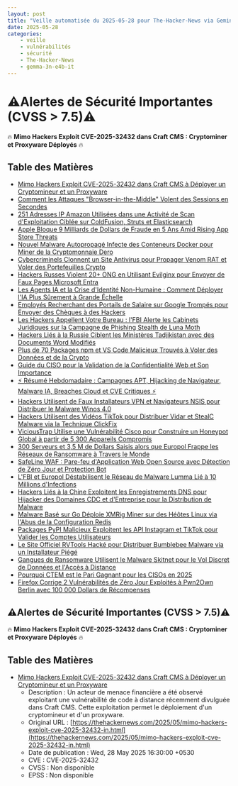 ```yaml
---
layout: post
title: "Veille automatisée du 2025-05-28 pour The-Hacker-News via Gemini gemma-3n-e4b-it"
date: 2025-05-28
categories:
    - veille
    - vulnérabilités
    - sécurité
    - The-Hacker-News
    - gemma-3n-e4b-it
---
```

# ⚠️Alertes de Sécurité Importantes (CVSS > 7.5)⚠️
🔥 **Mimo Hackers Exploit CVE-2025-32432 dans Craft CMS : Cryptominer et Proxyware Déployés** 🔥
## Table des Matières

* [Mimo Hackers Exploit CVE-2025-32432 dans Craft CMS à Déployer un Cryptomineur et un Proxyware](#mimo-hackers-exploit-cve-2025-32432-in-craft-cms-to-deploy-cryptominer-and-proxyware)
* [Comment les Attaques "Browser-in-the-Middle" Volent des Sessions en Secondes](#how-browser-in-the-middle-attacks-steal-sessions-in-seconds)
* [251 Adresses IP Amazon Utilisées dans une Activité de Scan d'Exploitation Ciblée sur ColdFusion, Struts et Elasticsearch](#251-amazon-hosted-ips-used-in-exploit-scan-targeting-coldfusion-struts-and-elasticsearch)
* [Apple Bloque 9 Milliards de Dollars de Fraude en 5 Ans Amid Rising App Store Threats](#apple-blocks-9-billion-in-fraud-over-5-years-amid-rising-app-store-threats)
* [Nouvel Malware Autopropagé Infecte des Conteneurs Docker pour Miner de la Cryptomonnaie Dero](#new-self-spreading-malware-infects-docker-containers-to-mine-dero-cryptocurrency)
* [Cybercriminels Clonnent un Site Antivirus pour Propager Venom RAT et Voler des Portefeuilles Crypto](#cybercriminals-clone-antivirus-site-to-spread-venom-rat-and-steal-crypto-wallets)
* [Hackers Russes Violent 20+ ONG en Utilisant Evilginx pour Envoyer de Faux Pages Microsoft Entra](#russian-hackers-breach-20-ngos-using-evilginx-via-fake-microsoft-entra-pages)
* [Les Agents IA et la Crise d'Identité Non-Humaine : Comment Déployer l'IA Plus Sûrement à Grande Échelle](#ai-agents-and-the-nonhuman-identity-crisis-how-to-deploy-ai-more-securely-at-scale)
* [Employés Recherchant des Portails de Salaire sur Google Trompés pour Envoyer des Chèques à des Hackers](#employees-searching-payroll-portals-on-google-tricked-into-sending-paychecks-to-hackers)
* [Les Hackers Appellent Votre Bureau : l'FBI Alerte les Cabinets Juridiques sur la Campagne de Phishing Stealth de Luna Moth](#hackers-are-calling-your-office-fbi-alerts-law-firms-to-luna-moth-s-stealth-phishing-campaign)
* [Hackers Liés à la Russie Ciblent les Ministères Tadjikistan avec des Documents Word Modifiés](#russian-hackers-exploit-email-and-vpn-to-spy-on-ukraine-aid-logistics)
* [Plus de 70 Packages npm et VS Code Malicieux Trouvés à Voler des Données et de la Crypto](#over-70-malicious-npm-and-vs-code-packages-found-stealing-data-and-crypto)
* [Guide du CISO pour la Validation de la Confidentialité Web et Son Importance](#cisos-guide-to-web-privacy-validation-and-why-its-important)
* [⚡️ Résumé Hebdomadaire : Campagnes APT, Hijacking de Navigateur, Malware IA, Breaches Cloud et CVE Critiques ⚡️](#weekly-recap-apt-campaigns-browser-hijacks-ai-malware-cloud-breaches-and-critical-cves)
* [Hackers Utilisent de Faux Installateurs VPN et Navigateurs NSIS pour Distribuer le Malware Winos 4.0](#hackers-use-fake-vpn-and-browser-nsis-installers-to-deliver-winos-4-0-malware)
* [Hackers Utilisent des Vidéos TikTok pour Distribuer Vidar et StealC Malware via la Technique ClickFix](#hackers-use-tiktok-videos-to-distribute-vidar-and-stealc-malware-via-clickfix-technique)
* [ViciousTrap Utilise une Vulnérabilité Cisco pour Construire un Honeypot Global à partir de 5 300 Appareils Compromis](#vicioustrap-uses-cisco-flaw-to-build-global-honeypot-from-5300-compromised-devices)
* [300 Serveurs et 3,5 M de Dollars Saisis alors que Europol Frappe les Réseaux de Ransomware à Travers le Monde](#300-servers-and-35m-seized-as-europol-strikes-ransomware-networks-worldwide)
* [SafeLine WAF : Pare-feu d'Application Web Open Source avec Détection de Zéro Jour et Protection Bot](#safeline-waf-open-source-web-application-firewall-with-zero-day-detection-and-bot-protection)
* [L'FBI et Europol Déstabilisent le Réseau de Malware Lumma Lié à 10 Millions d'Infections](#fbi-and-europol-disrupt-lumma-stealer-malware-network-linked-to-10-million-infections)
* [Hackers Liés à la Chine Exploitent les Enregistrements DNS pour Hijacker des Domaines CDC et d'Entreprise pour la Distribution de Malware](#hazy-hawk-exploits-dns-records-to-hijack-cdc-corporate-domains-for-malware-delivery)
* [Malware Basé sur Go Déploie XMRig Miner sur des Héôtes Linux via l'Abus de la Configuration Redis](#go-based-malware-deploys-xmrig-miner-on-linux-hosts-via-redis-configuration-abuse)
* [Packages PyPI Malicieux Exploitent les API Instagram et TikTok pour Valider les Comptes Utilisateurs](#malicious-pypi-packages-exploit-instagram-and-tiktok-apis-to-validate-user-accounts)
* [Le Site Officiel RVTools Hacké pour Distribuer Bumblebee Malware via un Installateur Piégé](#rvtools-official-site-hacked-to-deliver-bumblebee-malware-via-trojanized-installer)
* [Gangues de Ransomware Utilisent le Malware Skitnet pour le Vol Discret de Données et l'Accès à Distance](#ransomware-gangs-use-skitnet-malware-for-stealthy-data-theft-and-remote-access)
* [Pourquoi CTEM est le Pari Gagnant pour les CISOs en 2025](#why-ctem-is-the-winning-bet-for-cisos-in-2025)
* [Firefox Corrige 2 Vulnérabilités de Zéro Jour Exploités à Pwn2Own Berlin avec 100 000 Dollars de Récompenses](#firefox-patches-2-zero-days-exploited-at-pwn2own-berlin-with-100k-in-rewards)

## ⚠️Alertes de Sécurité Importantes (CVSS > 7.5)⚠️

🔥 **Mimo Hackers Exploit CVE-2025-32432 dans Craft CMS : Cryptominer et Proxyware Déployés** 🔥
## Table des Matières

* [Mimo Hackers Exploit CVE-2025-32432 dans Craft CMS à Déployer un Cryptomineur et un Proxyware](#mimo-hackers-exploit-cve-2025-32432-in-craft-cms-to-deploy-cryptominer-and-proxyware)
    * Description : Un acteur de menace financière a été observé exploitant une vulnérabilité de code à distance récemment divulguée dans Craft CMS. Cette exploitation permet le déploiement d'un cryptomineur et d'un proxyware. 
    * Original URL : [https://thehackernews.com/2025/05/mimo-hackers-exploit-cve-2025-32432-in.html](https://thehackernews.com/2025/05/mimo-hackers-exploit-cve-2025-32432-in.html)
    * Date de publication : Wed, 28 May 2025 16:30:00 +0530
    * CVE : CVE-2025-32432
    * CVSS : Non disponible
    * EPSS : Non disponible